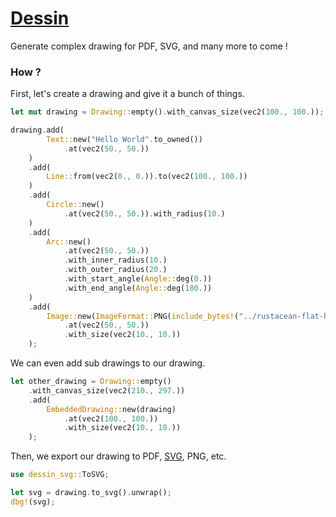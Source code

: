 # [Dessin](https://docs.rs/dessin/)

Generate complex drawing for PDF, SVG, and many more to come ! 

### How ?

First, let's create a drawing and give it a bunch of things.
``` rust
let mut drawing = Drawing::empty().with_canvas_size(vec2(100., 100.));

drawing.add(
        Text::new("Hello World".to_owned())
            .at(vec2(50., 50.))
    )
    .add(
        Line::from(vec2(0., 0.)).to(vec2(100., 100.))
    )
    .add(
        Circle::new()
            .at(vec2(50., 50.)).with_radius(10.)
    )
    .add(
        Arc::new()
            .at(vec2(50., 50.))
            .with_inner_radius(10.)
            .with_outer_radius(20.)
            .with_start_angle(Angle::deg(0.))
            .with_end_angle(Angle::deg(180.))
    )
    .add(
        Image::new(ImageFormat::PNG(include_bytes!("../rustacean-flat-happy.png").to_vec()))
            .at(vec2(50., 50.))
            .with_size(vec2(10., 10.))
    );
```
We can even add sub drawings to our drawing.
``` rust
let other_drawing = Drawing::empty()
    .with_canvas_size(vec2(210., 297.))
    .add(
        EmbeddedDrawing::new(drawing)
            .at(vec2(100., 100.))
            .with_size(vec2(10., 10.))
    );
```

Then, we export our drawing to PDF, [SVG](https://github.com/daedalus-aero-space/dessin-svg), PNG, etc.
``` rust
use dessin_svg::ToSVG;

let svg = drawing.to_svg().unwrap();
dbg!(svg);
```